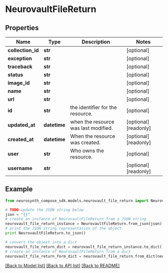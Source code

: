 # NeurovaultFileReturn


## Properties
Name | Type | Description | Notes
------------ | ------------- | ------------- | -------------
**collection_id** | **str** |  | [optional] 
**exception** | **str** |  | [optional] 
**traceback** | **str** |  | [optional] 
**status** | **str** |  | [optional] 
**image_id** | **str** |  | [optional] 
**name** | **str** |  | [optional] 
**url** | **str** |  | [optional] 
**id** | **str** | the identifier for the resource. | [optional] 
**updated_at** | **datetime** | when the resource was last modified. | [optional] [readonly] 
**created_at** | **datetime** | When the resource was created. | [optional] [readonly] 
**user** | **str** | Who owns the resource. | [optional] 
**username** | **str** |  | [optional] [readonly] 

## Example

```python
from neurosynth_compose_sdk.models.neurovault_file_return import NeurovaultFileReturn

# TODO update the JSON string below
json = "{}"
# create an instance of NeurovaultFileReturn from a JSON string
neurovault_file_return_instance = NeurovaultFileReturn.from_json(json)
# print the JSON string representation of the object
print NeurovaultFileReturn.to_json()

# convert the object into a dict
neurovault_file_return_dict = neurovault_file_return_instance.to_dict()
# create an instance of NeurovaultFileReturn from a dict
neurovault_file_return_form_dict = neurovault_file_return.from_dict(neurovault_file_return_dict)
```
[[Back to Model list]](../README.md#documentation-for-models) [[Back to API list]](../README.md#documentation-for-api-endpoints) [[Back to README]](../README.md)


